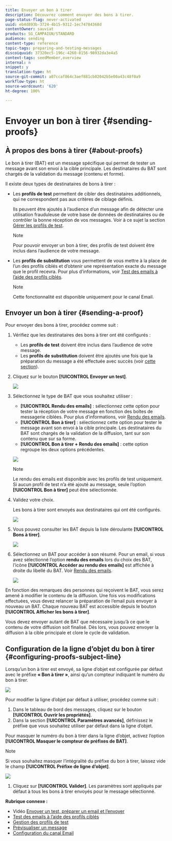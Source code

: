 ```yaml
---
title: Envoyer un bon à tirer
description: Découvrez comment envoyer des bons à tirer.
page-status-flag: never-activated
uuid: eb4d893b-3724-4b15-9312-1ec74784368d
contentOwner: sauviat
products: SG_CAMPAIGN/STANDARD
audience: sending
content-type: reference
topic-tags: preparing-and-testing-messages
discoiquuid: 37320ec5-196c-4260-8156-98932da3e4a5
context-tags: seedMember,overview
internal: n
snippet: y
translation-type: ht
source-git-commit: a07ccaf864c3aef881cb02042b5e00a43c48f0a9
workflow-type: ht
source-wordcount: '620'
ht-degree: 100%

---
```



# Envoyer un bon à tirer {#sending-proofs}

## À propos des bons à tirer {#about-proofs}

Le bon à tirer (BAT) est un message spécifique qui permet de tester un message avant son envoi à la cible principale. Les destinataires du BAT sont chargés de la validation du message (contenu et forme).

Il existe deux types de destinataires de bons à tirer :

* Les **profils de test** permettent de cibler des destinataires additionnels, qui ne correspondent pas aux critères de ciblage définis.

   Ils peuvent être ajoutés à l’audience d’un message afin de détecter une utilisation frauduleuse de votre base de données de destinataires ou de contrôler la bonne réception de vos messages. Voir à ce sujet la section [Gérer les profils de test](../../audiences/using/managing-test-profiles.md).

   >[!NOTE]
   >
   >Pour pouvoir envoyer un bon à tirer, des profils de test doivent être inclus dans l’audience de votre message.

* Les **profils de substitution** vous permettent de vous mettre à la place de l’un des profils ciblés et d’obtenir une représentation exacte du message que le profil recevra. Pour plus d’informations, voir [Test des emails à l’aide des profils ciblés](../../sending/using/testing-messages-using-target.md).

   >[!NOTE]
   >
   >Cette fonctionnalité est disponible uniquement pour le canal Email.

## Envoyer un bon à tirer {#sending-a-proof}

Pour envoyer des bons à tirer, procédez comme suit :

1. Vérifiez que les destinataires des bons à tirer ont été configurés :
   * Les **profils de test** doivent être inclus dans l’audience de votre message.
   * Les **profils de substitution** doivent être ajoutés une fois que la préparation du message a été effectuée avec succès (voir [cette section](../../sending/using/testing-messages-using-target.md)).

1. Cliquez sur le bouton **[!UICONTROL Envoyer un test]**.

   ![](assets/bat_select.png)

1. Sélectionnez le type de BAT que vous souhaitez utiliser :

   * **[!UICONTROL Rendu des emails]** : sélectionnez cette option pour tester la réception de votre message en fonction des boîtes de messagerie ciblées. Pour plus d’informations, voir [Rendu des emails](../../sending/using/email-rendering.md).
   * **[!UICONTROL Bon à tirer]** : sélectionnez cette option pour tester le message avant son envoi à la cible principale. Les destinataires du BAT sont chargés de la validation de la diffusion, tant sur son contenu que sur sa forme.
   * **[!UICONTROL Bon à tirer + Rendu des emails]** : cette option regroupe les deux options précédentes.

   ![](assets/bat_select1.png)

   >[!NOTE]
   >
   >Le rendu des emails est disponible avec les profils de test uniquement. Si aucun profil de test n’a été ajouté au message, seule l’option **[!UICONTROL Bon à tirer]** peut être sélectionnée.

1. Validez votre choix.

   Les bons à tirer sont envoyés aux destinataires qui ont été configurés.

   ![](assets/bat_select2.png)

1. Vous pouvez consulter les BAT depuis la liste déroulante **[!UICONTROL Bons à tirer]**.

   ![](assets/bat_view.png)

1. Sélectionnez un BAT pour accéder à son résumé. Pour un email, si vous avez sélectionné l’option **rendu des emails** lors du choix des BAT, l’icône **[!UICONTROL Accéder au rendu des emails]** est affichée à droite du libellé du BAT. Voir [Rendu des emails](../../sending/using/email-rendering.md).

   ![](assets/bat_view2.png)

En fonction des remarques des personnes qui reçoivent le BAT, vous serez amené à modifier le contenu de la diffusion. Une fois vos modifications effectuées, vous devez relancer la préparation de l’email puis envoyer à nouveau un BAT. Chaque nouveau BAT est accessible depuis le bouton **[!UICONTROL Afficher les bons à tirer]**.

Vous devez envoyer autant de BAT que nécessaire jusqu’à ce que le contenu de votre diffusion soit finalisé. Dès lors, vous pouvez envoyer la diffusion à la cible principale et clore le cycle de validation.

## Configuration de la ligne d’objet du bon à tirer {#configuring-proofs-subject-line}

Lorsqu’un bon à tirer est envoyé, sa ligne d’objet est configurée par défaut avec le préfixe **« Bon à tirer »**, ainsi qu’un compteur indiquant le numéro du bon à tirer.

![](assets/proof-prefix.png)

Pour modifier la ligne d’objet par défaut à utiliser, procédez comme suit :

1. Dans le tableau de bord des messages, cliquez sur le bouton **[!UICONTROL Ouvrir les propriétés]**.
1. Dans la section **[!UICONTROL Paramètres avancés]**, définissez le préfixe que vous souhaitez utiliser par défaut dans la ligne d’objet.

Pour masquer le numéro du bon à tirer dans la ligne d’objet, activez l’option **[!UICONTROL Masquer le compteur de préfixes de BAT]**.

>[!NOTE]
>
>Si vous souhaitez masquer l’intégralité du préfixe du bon à tirer, laissez vide le champ **[!UICONTROL Préfixe de ligne d’objet]**.

![](assets/proof-prefix-configuration.png)

1. Cliquez sur **[!UICONTROL Valider]**. Les paramètres sont appliqués par défaut à tous les bons à tirer envoyés pour le message sélectionné.

**Rubrique connexe :**

* Vidéo [Envoyer un test, préparer un email et l’envoyer](https://docs.adobe.com/content/help/en/campaign-learn/campaign-standard-tutorials/getting-started/sending-test-preparing-sending-email.html)
* [Test des emails à l’aide des profils ciblés](../../sending/using/testing-messages-using-target.md)
* [Gestion des profils de test](../../audiences/using/managing-test-profiles.md)
* [Prévisualiser un message](../../sending/using/previewing-messages.md)
* [Configuration du canal Email](../../administration/using/configuring-email-channel.md)
